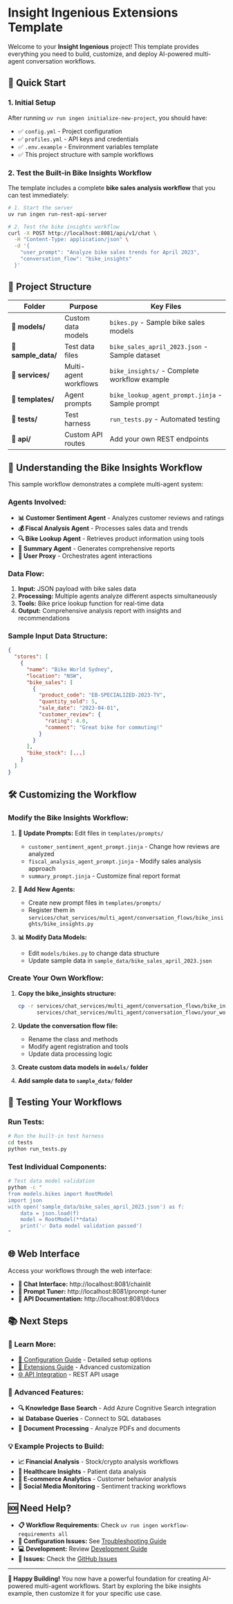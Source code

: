 # Insight Ingenious Extensions Template

Welcome to your **Insight Ingenious** project! This template provides everything you need to build, customize, and deploy AI-powered multi-agent conversation workflows.

## 🚀 **Quick Start**

### **1. Initial Setup**
After running `uv run ingen initialize-new-project`, you should have:
- ✅ `config.yml` - Project configuration  
- ✅ `profiles.yml` - API keys and credentials
- ✅ `.env.example` - Environment variables template
- ✅ This project structure with sample workflows

### **2. Test the Built-in Bike Insights Workflow**

The template includes a complete **bike sales analysis workflow** that you can test immediately:

```bash
# 1. Start the server
uv run ingen run-rest-api-server

# 2. Test the bike insights workflow
curl -X POST http://localhost:8081/api/v1/chat \
  -H "Content-Type: application/json" \
  -d '{
    "user_prompt": "Analyze bike sales trends for April 2023",
    "conversation_flow": "bike_insights"
  }'
```

## 📁 **Project Structure**

| Folder | Purpose | Key Files |
|--------|---------|-----------|
| **📁 models/** | Custom data models | `bikes.py` - Sample bike sales models |
| **📁 sample_data/** | Test data files | `bike_sales_april_2023.json` - Sample dataset |
| **📁 services/** | Multi-agent workflows | `bike_insights/` - Complete workflow example |
| **📁 templates/** | Agent prompts | `bike_lookup_agent_prompt.jinja` - Sample prompt |
| **📁 tests/** | Test harness | `run_tests.py` - Automated testing |
| **📁 api/** | Custom API routes | Add your own REST endpoints |

## 🧠 **Understanding the Bike Insights Workflow**

This sample workflow demonstrates a complete multi-agent system:

### **Agents Involved:**
- **📊 Customer Sentiment Agent** - Analyzes customer reviews and ratings
- **💰 Fiscal Analysis Agent** - Processes sales data and trends  
- **🔍 Bike Lookup Agent** - Retrieves product information using tools
- **📝 Summary Agent** - Generates comprehensive reports
- **🤖 User Proxy** - Orchestrates agent interactions

### **Data Flow:**
1. **Input:** JSON payload with bike sales data
2. **Processing:** Multiple agents analyze different aspects simultaneously
3. **Tools:** Bike price lookup function for real-time data
4. **Output:** Comprehensive analysis report with insights and recommendations

### **Sample Input Data Structure:**
```json
{
  "stores": [
    {
      "name": "Bike World Sydney",
      "location": "NSW", 
      "bike_sales": [
        {
          "product_code": "EB-SPECIALIZED-2023-TV",
          "quantity_sold": 5,
          "sale_date": "2023-04-01",
          "customer_review": {
            "rating": 4.0,
            "comment": "Great bike for commuting!"
          }
        }
      ],
      "bike_stock": [...]
    }
  ]
}
```

## 🛠️ **Customizing the Workflow**

### **Modify the Bike Insights Workflow:**

1. **📝 Update Prompts:** Edit files in `templates/prompts/`
   - `customer_sentiment_agent_prompt.jinja` - Change how reviews are analyzed
   - `fiscal_analysis_agent_prompt.jinja` - Modify sales analysis approach
   - `summary_prompt.jinja` - Customize final report format

2. **🔧 Add New Agents:** 
   - Create new prompt files in `templates/prompts/`
   - Register them in `services/chat_services/multi_agent/conversation_flows/bike_insights/bike_insights.py`

3. **📊 Modify Data Models:**
   - Edit `models/bikes.py` to change data structure
   - Update sample data in `sample_data/bike_sales_april_2023.json`

### **Create Your Own Workflow:**

1. **Copy the bike_insights structure:**
   ```bash
   cp -r services/chat_services/multi_agent/conversation_flows/bike_insights \
         services/chat_services/multi_agent/conversation_flows/your_workflow
   ```

2. **Update the conversation flow file:**
   - Rename the class and methods
   - Modify agent registration and tools
   - Update data processing logic

3. **Create custom data models in `models/` folder**

4. **Add sample data to `sample_data/` folder**

## 🧪 **Testing Your Workflows**

### **Run Tests:**
```bash
# Run the built-in test harness
cd tests
python run_tests.py
```

### **Test Individual Components:**
```bash
# Test data model validation
python -c "
from models.bikes import RootModel
import json
with open('sample_data/bike_sales_april_2023.json') as f:
    data = json.load(f)
    model = RootModel(**data)
    print('✅ Data model validation passed')
"
```

## 🌐 **Web Interface**

Access your workflows through the web interface:

- **💬 Chat Interface:** http://localhost:8081/chainlit
- **🔧 Prompt Tuner:** http://localhost:8081/prompt-tuner  
- **📖 API Documentation:** http://localhost:8081/docs

## 📚 **Next Steps**

### **🎯 Learn More:**
- [📖 Configuration Guide](../docs/configuration/README.md) - Detailed setup options
- [🔌 Extensions Guide](../docs/extensions/README.md) - Advanced customization
- [🌐 API Integration](../docs/guides/api-integration.md) - REST API usage

### **🚀 Advanced Features:**
- **🔍 Knowledge Base Search** - Add Azure Cognitive Search integration
- **📊 Database Queries** - Connect to SQL databases  
- **📄 Document Processing** - Analyze PDFs and documents

### **💡 Example Projects to Build:**
- **📈 Financial Analysis** - Stock/crypto analysis workflows
- **🏥 Healthcare Insights** - Patient data analysis
- **🛒 E-commerce Analytics** - Customer behavior analysis
- **📱 Social Media Monitoring** - Sentiment tracking workflows

## 🆘 **Need Help?**

- **📋 Workflow Requirements:** Check `uv run ingen workflow-requirements all`
- **🔧 Configuration Issues:** See [Troubleshooting Guide](../docs/getting-started/troubleshooting.md)
- **💻 Development:** Review [Development Guide](../docs/development/README.md)
- **🐛 Issues:** Check the [GitHub Issues](https://github.com/Insight-Services-APAC/Insight_Ingenious/issues)

---

**🎉 Happy Building!** You now have a powerful foundation for creating AI-powered multi-agent workflows. Start by exploring the bike insights example, then customize it for your specific use case.
